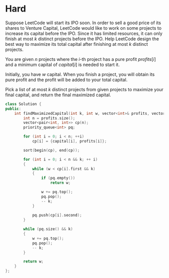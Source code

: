 # Hard

Suppose LeetCode will start its IPO soon. In order to sell a good price of its shares to Venture Capital, LeetCode would like to work on some projects to increase its capital before the IPO. Since it has limited resources, it can only finish at most $k$ distinct projects before the IPO. Help LeetCode design the best way to maximize its total capital after finishing at most $k$ distinct projects.

You are given $n$ projects where the $i$-th project has a pure profit $profits[i]$ and a minimum capital of $capital[i]$ is needed to start it.

Initially, you have $w$ capital. When you finish a project, you will obtain its pure profit and the profit will be added to your total capital.

Pick a list of at most $k$ distinct projects from given projects to maximize your final capital, and return the final maximized capital.

```cpp
class Solution {
public:
    int findMaximizedCapital(int k, int w, vector<int>& profits, vector<int>& capital) {
        int n = profits.size();
        vector<pair<int, int>> cp(n);
        priority_queue<int> pq;

        for (int i = 0; i < n; ++i)
            cp[i] = {capital[i], profits[i]};

        sort(begin(cp), end(cp));

        for (int i = 0; i < n && k; ++ i)
        {
            while (w < cp[i].first && k)
            {
                if (pq.empty())
                    return w;

                w += pq.top();
                pq.pop();
                -- k;
            }
            
            pq.push(cp[i].second);
        }

        while (pq.size() && k)
        {
            w += pq.top();
            pq.pop();
            -- k;
        }

        return w;
    }
};
```

